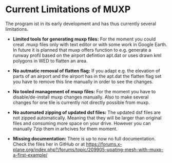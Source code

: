 # Current Limitations of MUXP
The program ist in its early development and has thus currently several limitations.

* **Limited tools for generating muxp files:** For the moment you could creat .muxp files only with text editor or with some work in Google Earth. In future it is planned that muxp offers function to e.g. generate a runway profil based on the airport defintion apt.dat or uses drawn kml polygons in WED to flatten an area.

* **No autmatic removal of flatten flag:** If you adapt e.g. the elevation of parts of an airport and the airport has in the apt.dat the flatten flag set you have to remove this line manually in order to see the changes. 

* **No tooled management of muxp files:** For the moment you have to disable/de-install muxp changes manually. Also to make several changes for one tile is currently not directly possible from muxp.

* **No automated zipping of updated dsf files:** The updated dsf files are not zipped automatically. Meaning that they will be larger than original files and consuming more space on your drive. However you can manually 7zip them in arhcives for them moment.

* **Missing documentation:** There is up to now no full documentation. Check the files her in GitHub or at https://forums.x-plane.org/index.php?/forums/topic/209905-upating-mesh-with-muxp-a-first-example/
